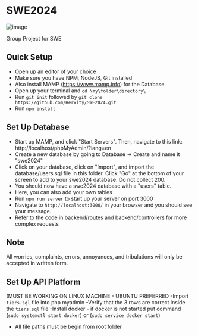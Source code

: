 # SWE2024
![image](https://github.com/Herxity/SWE2024/assets/34107608/1d779544-c823-4e7b-b249-07f2793e6651)

Group Project for SWE

## Quick Setup 
- Open up an editor of your choice
- Make sure you have NPM, NodeJS, Git installed
- Also install MAMP (https://www.mamp.info) for the Database
- Open up your terminal and `cd \my\folder\directory\`
- Run `git init` followed by `git clone https://github.com/Herxity/SWE2024.git`
- Run `npm install`

## Set Up Database
- Start up MAMP, and click "Start Servers".  Then, navigate to this link: http://localhost/phpMyAdmin/?lang=en 
- Create a new database by going to Database -> Create and name it "swe2024"
- Click on your database, click on "Import", and import the database/users.sql file in this folder. Click "Go" at the bottom of your screen to add to your swe2024 database.  Do not collect 200. 
- You should now have a swe2024 database with a "users" table.
- Here, you can also add your own tables
- Run `npm run server` to start up your server on port 3000
- Navigate to `http://localhost:3000/` in your browser and you should see your message.
- Refer to the code in backend/routes and backend/controllers for more complex requests

## Note
All worries, complaints, errors, annoyances, and tribulations will only be accepted in written form.

 ## Set Up API Platform
 (MUST BE WORKING ON LINUX MACHINE - UBUNTU PREFERRED
-Import ```tiers.sql``` file into php myadmin
-Verify that the 3 rows are correct inside the ```tiers.sql``` file
-Install docker - if docker is not started put command (```sudo systemctl start docker```) or (```sudo service docker start```)
- All file paths must be begin from root folder
